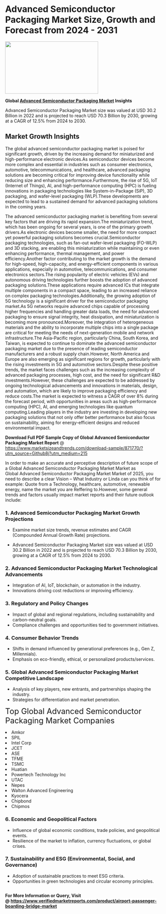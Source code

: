 <H1>Advanced Semiconductor Packaging Market Size, Growth and Forecast from 2024 - 2031</H1><img class="aligncenter size-medium wp-image-584254" src="https://thirdeyenews.in/wp-content/uploads/2024/09/Global-Market-Research-300x168.jpeg" alt="" width="300" height="168" /><p><strong>Global&nbsp;<a href="https://www.marketsizeandtrends.com/download-sample/871770/?utm_source=Github8j?utm_medium=215">Advanced Semiconductor Packaging Market</a> Insights</strong></p><p>Advanced Semiconductor Packaging Market size was valued at USD 30.2 Billion in 2022 and is projected to reach USD 70.3 Billion by 2030, growing at a CAGR of 12.5% from 2024 to 2030.</p><p><h2>Market Growth Insights</h2> <p>The global advanced semiconductor packaging market is poised for significant growth, driven by the increasing demand for miniaturized and high-performance electronic devices.As semiconductor devices become more complex and essential in industries such as consumer electronics, automotive, telecommunications, and healthcare, advanced packaging solutions are becoming critical for improving device functionality while reducing size and enhancing performance.Furthermore, the rise of 5G, IoT (Internet of Things), AI, and high-performance computing (HPC) is fueling innovations in packaging technologies like System-in-Package (SiP), 3D packaging, and wafer-level packaging (WLP).These developments are expected to lead to a sustained demand for advanced packaging solutions in the coming years.</p> <p>The advanced semiconductor packaging market is benefiting from several key factors that are driving its rapid expansion.The miniaturization trend, which has been ongoing for several years, is one of the primary growth drivers.As electronic devices become smaller, the need for more compact yet powerful packaging solutions becomes crucial.Semiconductor packaging technologies, such as fan-out wafer-level packaging (FO-WLP) and 3D stacking, are enabling this miniaturization while maintaining or even enhancing performance, thermal management, and power efficiency.Another factor contributing to the market growth is the demand for high-speed, high-capacity, and energy-efficient components in various applications, especially in automotive, telecommunications, and consumer electronics sectors.The rising popularity of electric vehicles (EVs) and autonomous driving technologies further boosts the adoption of advanced packaging solutions.These applications require advanced ICs that integrate multiple components in a compact space, leading to an increased reliance on complex packaging technologies.Additionally, the growing adoption of 5G technology is a significant driver for the semiconductor packaging market.As 5G networks require advanced chips capable of processing higher frequencies and handling greater data loads, the need for advanced packaging to ensure signal integrity, heat dissipation, and miniaturization is becoming more pronounced.Moreover, the integration of heterogeneous materials and the ability to incorporate multiple chips into a single package are critical for meeting the needs of next-generation mobile and network infrastructure.The Asia-Pacific region, particularly China, South Korea, and Taiwan, is expected to continue to dominate the advanced semiconductor packaging market due to the presence of leading semiconductor manufacturers and a robust supply chain.However, North America and Europe are also emerging as significant regions for growth, particularly with the rising investments in 5G and automotive sectors.Despite these positive trends, the market faces challenges such as the increasing complexity of advanced packaging processes, high cost, and the need for significant R&D investments.However, these challenges are expected to be addressed by ongoing technological advancements and innovations in materials, design, and automation, which are likely to improve packaging efficiency and reduce costs.The market is expected to witness a CAGR of over 8% during the forecast period, with opportunities in areas such as high-performance computing (HPC), AI, and emerging technologies like quantum computing.Leading players in the industry are investing in developing new packaging solutions that not only offer better performance but also focus on sustainability, aiming for energy-efficient designs and reduced environmental impact.<p><span class=""><strong>Download Full PDF Sample Copy of Global Advanced Semiconductor Packaging Market Report</strong> @ <a href="https://www.marketsizeandtrends.com/download-sample/871770/?utm_source=Github8j?utm_medium=215" target="_blank">https://www.marketsizeandtrends.com/download-sample/871770/?utm_source=Github8j?utm_medium=215</a></span></p><p>In order to make an accurate and perceptive description of future scope of a Global&nbsp;Advanced Semiconductor Packaging Market Market as Global&nbsp;Advanced Semiconductor Packaging Market Market of 2025, you need to describe a clear Vision &ndash; What Industry or Linda can you think of for example: Quote from a Technology, healthcare, automotive, renewable energy, name the market you are Reffering to.However, some general trends and factors usually impact market reports and their future outlook include:</p><h3>1.&nbsp;<strong>Advanced Semiconductor Packaging Market Growth Projections</strong></h3><ul><li>Examine market size trends, revenue estimates and CAGR (Compounded Annual Growth Rate) projections.</li><li><p>Advanced Semiconductor Packaging Market size was valued at USD 30.2 Billion in 2022 and is projected to reach USD 70.3 Billion by 2030, growing at a CAGR of 12.5% from 2024 to 2030.</p></li></ul><h3>2.&nbsp;<strong>Advanced Semiconductor Packaging Market Technological Advancements</strong></h3><ul><li>Integration of AI, IoT, blockchain, or automation in the industry.</li><li>Innovations driving cost reductions or improving efficiency.</li></ul><h3>3.&nbsp;<strong>Regulatory and Policy Changes</strong></h3><ul><li>Impact of global and regional regulations, including sustainability and carbon-neutral goals.</li><li>Compliance challenges and opportunities tied to government initiatives.</li></ul><h3>4.&nbsp;<strong>Consumer Behavior Trends</strong></h3><ul><li>Shifts in demand influenced by generational preferences (e.g., Gen Z, Millennials).</li><li>Emphasis on eco-friendly, ethical, or personalized products/services.</li></ul><h3>5.&nbsp;<strong>Global Advanced Semiconductor Packaging Market Competitive Landscape</strong></h3><ul><li>Analysis of key players, new entrants, and partnerships shaping the industry.</li><li>Strategies for differentiation and market penetration.</li></ul><p data-pm-slice="1 1 []"><span style="color: inherit; font-family: inherit; font-size: 25px;">Top Global Advanced Semiconductor Packaging Market Companies</span></p><div class="" data-test-id=""><p><li>Amkor</li><li> SPIL</li><li> Intel Corp</li><li> JCET</li><li> ASE</li><li> TFME</li><li> TSMC</li><li> Huatian</li><li> Powertech Technology Inc</li><li> UTAC</li><li> Nepes</li><li> Walton Advanced Engineering</li><li> Kyocera</li><li> Chipbond</li><li> Chipmos</li></p></div><h3>6.&nbsp;<strong>Economic and Geopolitical Factors</strong></h3><ul><li>Influence of global economic conditions, trade policies, and geopolitical events.</li><li>Resilience of the market to inflation, currency fluctuations, or global crises.</li></ul><h3>7.&nbsp;<strong>Sustainability and ESG (Environmental, Social, and Governance)</strong></h3><ul><li>Adoption of sustainable practices to meet ESG criteria.</li><li>Opportunities in green technologies and circular economy principles.</li></ul><h2><strong style="font-size: 14px;">For More Information or Query, Visit @&nbsp;</strong><a style="background-color: #ffffff; font-size: 14px;" href="https://www.marketsizeandtrends.com/report/advanced-semiconductor-packaging-market/" target="_blank">https://www.verifiedmarketreports.com/product/airport-passenger-boarding-bridge-market</a></h2>